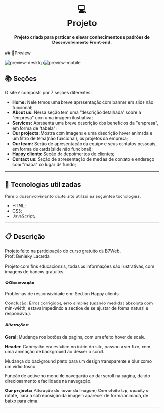 <h1 align="center">
  💻<br>Projeto
</h1>
<h4 align="center">
  Projeto criado para praticar e elevar conhecimentos e padrões de Desenvolvimento Front-end.
</h4>
## 🔎Preview

![preview-desktop](C:\Users\FERNANDO\Desktop\Web-Sites\Intermediate-projects\site-Awax\preview-desktop.PNG)![preview-mobile](C:\Users\FERNANDO\Desktop\Web-Sites\Intermediate-projects\site-Awax\preview-mobile.PNG)

## 📚 Seções
O site é composto por 7 seções diferentes:

- **Home:** Nele temos uma breve apresentação com banner em slide não funcional;
- **About us:** Nessa seção tem uma "descrição detalhada" sobre a "empresa" com uma imagem ilustrativa;
- **Services:** Apresenta uma breve descrição dos benefícios da "empresa", em forma de "tabela";
- **Our projects:** Mostra com imagens e uma descrição hover animada e um filtro de tema(não funcional), os projetos da empresa;
- **Our team:** Seção de apresentação da equipe e seus contatos pessoais, em forma de cards(slide não funcional);
- **Happy clients:** Seção de depoimentos de clientes;
- **Contact us:** Seção de apresentação de medias de contato e endereço com "mapa" do lugar de fundo;

---

## 💼 Tecnologias utilizadas
Para o desenvolvimento deste site utilizei as seguintes tecnologias:

- HTML;
- CSS;
- JavaScript;

---

## 📋 Descrição

<p align="">
  Projeto feito na participação do curso gratuito da B7Web.<br>
  Prof: Bonieky Lacerda<br><br>
  Projeto com fins educacionais, todas as informações são ilustrativas, com imagens de bancos gratuitos.
</p>

#### ⚙Observação

Problemas de responsividade em: Section Happy clients

Conclusão: Erros corrigidos, erro simples (usando medidas absoluta com min-width, estava impedindo a section de se ajustar de  forma natural e responsiva.).



##### Alterações:

**Geral:** Mudança nos botões da pagina, com um efeito hover de scale.

**Header:** Cabeçalho era estatico no inicio do site, passou a ser fixo, com uma animação de background ao descer o scroll.

Mudança do background preto para um design transparente e blur como um vidro fosco.

Função de active no menu de navegação ao dar scroll na pagina, dando direcionamento e facilidade na navegação.



**Our projects:** Alteração do hover da imagem; Com efeito top, opacity e rotate, para a sobreposição da imagem aparecer de forma animada, de baixo para cima.

---


